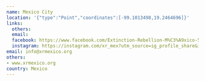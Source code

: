 ```yaml
---
name: Mexico City
location: '{"type":"Point","coordinates":[-99.1013498,19.2464696]}'
links:
  others: 
  email: 
  facebook: https://www.facebook.com/Extinction-Rebellion-M%C3%A9xico-564885260646075/
  instagram: https://instagram.com/xr_mex?utm_source=ig_profile_share&igshid=12nwxinbhefux
email: info@xrmexico.org
others:
- www.xrmexico.org
country: Mexico
---
```

